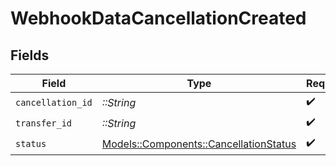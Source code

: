 # WebhookDataCancellationCreated


## Fields

| Field                                                                               | Type                                                                                | Required                                                                            | Description                                                                         |
| ----------------------------------------------------------------------------------- | ----------------------------------------------------------------------------------- | ----------------------------------------------------------------------------------- | ----------------------------------------------------------------------------------- |
| `cancellation_id`                                                                   | *::String*                                                                          | :heavy_check_mark:                                                                  | N/A                                                                                 |
| `transfer_id`                                                                       | *::String*                                                                          | :heavy_check_mark:                                                                  | N/A                                                                                 |
| `status`                                                                            | [Models::Components::CancellationStatus](../../models/shared/cancellationstatus.md) | :heavy_check_mark:                                                                  | N/A                                                                                 |